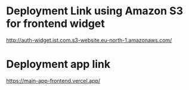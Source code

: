 # Deployment Link using Amazon S3 for frontend widget
http://auth-widget.ist.com.s3-website.eu-north-1.amazonaws.com/

# Deployment app link
https://main-app-frontend.vercel.app/
